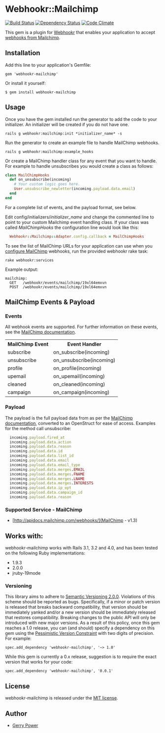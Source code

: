 # Webhookr::Mailchimp
[![Build Status](https://travis-ci.org/gerrypower/webhookr-mailchimp.png?branch=master)](https://travis-ci.org/gerrypower/webhookr-mailchimp)
[![Dependency Status](https://gemnasium.com/gerrypower/webhookr-mailchimp.png)](https://gemnasium.com/gerrypower/webhookr-mailchimp)
[![Code Climate](https://codeclimate.com/repos/51e6e287c7f3a362d20170ba/badges/5f6e7aac63496982792b/gpa.png)](https://codeclimate.com/repos/51e6e287c7f3a362d20170ba/feed)

This gem is a plugin for [Webhookr](https://github.com/zoocasa/webhookr) that enables
your application to accept [webhooks from Mailchimp](http://apidocs.mailchimp.com/webhooks/).

## Installation

Add this line to your application's Gemfile:

    gem 'webhookr-mailchimp'

Or install it yourself:

    $ gem install webhookr-mailchimp

## Usage

Once you have the gem installed run the generator to add the code to your initializer.
An initializer will be created if you do not have one.

```console
rails g webhookr:mailchimp:init *initializer_name* -s
```

Run the generator to create an example file to handle MailChimp webhooks.

```console
rails g webhookr:mailchimp:example_hooks
```

Or create a MailChimp handler class for any event that you want to handle. For example
to handle unsubscribes you would create a class as follows:

```ruby
class MailChimpHooks
  def on_unsubscribe(incoming)
    # Your custom logic goes here.
    User.unsubscribe_newletter(incoming.payload.data.email)
  end
end
```

For a complete list of events, and the payload format, see below.

Edit config/initializers/*initializer_name* and change the commented line to point to
your custom Mailchimp event handling class. If your class was called *MailChimpHooks*
the configuration line would look like this:

```ruby
  Webhookr::Mailchimp::Adapter.config.callback = MailChimpHooks
```

To see the list of MailChimp URLs for your application can use when you [configure
MailChimp](http://apidocs.mailchimp.com/webhooks/#configuring-webhooks) webhooks,
run the provided webhookr rake task:

```console
rake webhookr:services
```

Example output:

```console
mailchimp:
  GET	/webhookr/events/mailchimp/19xl64emxvn
  POST	/webhookr/events/mailchimp/19xl64emxvn
```

## MailChimp Events & Payload

### Events

All webhook events are supported. For further information on these events, see the
[MailChimp documentation](http://apidocs.mailchimp.com/webhooks/#event-data).

<table>
  <tr>
    <th>MailChimp Event</th>
    <th>Event Handler</th>
  </tr>
  <tr>
    <td>subscribe</td>
    <td>on_subscribe(incoming)</td>
  </tr>
  <tr>
    <td>unsubscribe</td>
    <td>on_unsubscribe(incoming)</td>
  </tr>
  <tr>
    <td>profile</td>
    <td>on_profile(incoming)</td>
  </tr>
  <tr>
    <td>upemail</td>
    <td>on_upemail(incoming)</td>
  </tr>
  <tr>
    <td>cleaned</td>
    <td>on_cleaned(incoming)</td>
  </tr>
  <tr>
    <td>campaign</td>
    <td>on_campaign(incoming)</td>
  </tr>
</table>

### Payload

The payload is the full payload data from as per the
[MailChimp documentation](http://apidocs.mailchimp.com/webhooks/#event-data), converted to an OpenStruct
for ease of access. Examples for the method call unsubscribe:

```ruby
  incoming.payload.fired_at
  incoming.payload.data.action
  incoming.payload.data.reason
  incoming.payload.data.id
  incoming.payload.data.list_id
  incoming.payload.data.email
  incoming.payload.data.email_type
  incoming.payload.data.merges.EMAIL
  incoming.payload.data.merges.FNAME
  incoming.payload.data.merges.LNAME
  incoming.payload.data.merges.INTERESTS
  incoming.payload.data.ip_opt
  incoming.payload.data.campaign_id
  incoming.payload.data.reason

```

### <a name="supported_services"></a>Supported Service - MailChimp

* [http://apidocs.mailchimp.com/webhooks/](MailChimp - v1.3)

## <a name="works_with"></a>Works with:

webhookr-mailchimp works with Rails 3.1, 3.2 and 4.0, and has been tested on the following Ruby
implementations:

* 1.9.3
* 2.0.0
* jruby-19mode

### Versioning
This library aims to adhere to [Semantic Versioning 2.0.0](http://semver.org/). Violations of this scheme should be reported as
bugs. Specifically, if a minor or patch version is released that breaks backward compatibility, that
version should be immediately yanked and/or a new version should be immediately released that restores
compatibility. Breaking changes to the public API will only be introduced with new major versions. As a
result of this policy, once this gem reaches a 1.0 release, you can (and should) specify a dependency on
this gem using the [Pessimistic Version Constraint](http://docs.rubygems.org/read/chapter/16#page74) with
two digits of precision. For example:

    spec.add_dependency 'webhookr-mailchimp', '~> 1.0'

While this gem is currently a 0.x release, suggestion is to require the exact version that works for your code:

    spec.add_dependency 'webhookr-mailchimp', '0.0.1'

## License

webhookr-mailchimp is released under the [MIT license](http://www.opensource.org/licenses/MIT).

## Author

* [Gerry Power](https://github.com/gerrypower)